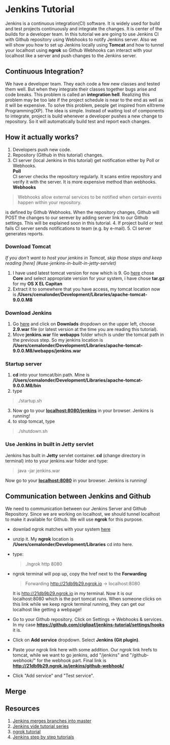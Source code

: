 # Jenkins Tutorial
Jenkins is a continuous integration(CI) software. It is widely used for build and test projects continuously and integrate the changes. It is center of the builds for a developer team. In this tutorial we are going to use Jenkins CI with Github repository using Webhooks to notify Jenkins server. Also we will show you how to set up Jenkins locally using **Tomcat** and how to tunnel your localhost using **ngrok** so Github Webhooks can interact with your localhost like a server and push changes to the Jenkins server.

## Continuous Integration?
We have a developer team. They each code a few new classes and tested them well. But when they integrate their classes together bugs arise and code breaks. This problem is called an **integration hell**. Realizing this problem may be too late if the project schedule is near to the end as well as it will be expensive. To solve this problem, people get inspired from eXtreme Programming(XP).
The idea is simple. Instead of waiting lost of components to integrate, project is build whenever a developer pushes a new change to repository. So it will automatically build test and report each changes.

## How it actually works?
1. Developers push new code.
2. Repository (Github in this tutorial) changes.
3. CI server (local Jenkins in this tutorial) get notification either by Poll or Webhooks.  
  **Poll**  
  CI server checks the repository regularly. It scans entire repository and verify it with the server. It is more expensive method than webhooks.  
  **Webhooks**
  > Webhooks allow external services to be notified when certain events happen within your repository.

  is defined by Github Webhooks. When the repository changes, Github will POST the changes to our serever by adding server link to our Github settings. This will be explained soon in this tutorial.
4. If project build or test fails CI server sends notifications to team (e.g. by e-mail).
5. CI server generates reports.

### Download Tomcat
*If you don't want to host your jenkins in Tomcat, skip those steps and keep reading [here] (#use-jenkins-in-built-in-jetty-servlet)*

1. I have used latest tomcat version for now which is 9. Go [here](http://tomcat.apache.org/download-90.cgi) chose **Core** and select appropriate version for your system, i have chose **tar.gz** for my **OS X EL Capitan**
2. Extract it to somewhere that you have access, my tomcat location now is **/Users/cemalonder/Development/Libraries/apache-tomcat-9.0.0.M8**

### Download Jenkins
1. Go [here](https://jenkins.io/) and click on **Downlads** dropdown on the upper left, choose **2.9.war** file (or latest version at the time you are reading this tutorial).
2. Move **jenkins.war** file **webapps** folder which is under the tomcat path in the previous step. So my jenkins location is **/Users/cemalonder/Development/Libraries/apache-tomcat-9.0.0.M8/webapps/jenkins.war**

### Startup server
1. **cd** into your tomcat/bin path. Mine is **/Users/cemalonder/Development/Libraries/apache-tomcat-9.0.0.M8/bin**
2. type  

 > ./startup.sh

3. Now go to your **[localhost:8080/jenkins](localhost:8080/jenkins)** in your browser. Jenkins is running!
4. to stop tomcat, type  

 > ./shutdown.sh


### Use Jenkins in built in Jetty servlet
Jenkins has built in **Jetty** servlet container. **cd** (change directory in terminal) into to your jenkins.war folder and type:

  > java -jar jenkins.war

Now go to your **[localhost:8080](localhost:8080/jenkins)** in your browser. Jenkins is running!

## Communication between Jenkins and Github
We need to communication between our Jenkins Server and Github Repository. Since we are working on localhost, we should tunnel localhost to make it available for Github. We will use **ngrok** for this purpose.
- downlad ngrok matches with your system [here](https://ngrok.com/download)
- unzip it. My **ngrok** location is **/Users/cemalonder/Development/Libraries** cd into here.
- type:

  > ./ngrok http 8080

- ngrok terminal will pop up, copy the href next to the **Forwarding**

  >  Forwarding                    http://21db9b29.ngrok.io -> localhost:8080

  It is http://21db9b29.ngrok.io in my terminal. Now it is our localhost:8080 which is the port tomcat runs. When someone clicks on this link while we keep ngrok terminal running, they can get our localhost like getting a webpage!

- Go to your Github repository. Click on Settings -> Webhooks & services. In my case
**https://github.com/ciglipaf/jenkins-tutorial/settings/hooks** it is.
- Click on **Add service** dropdown. Select **Jenkins (Git plugin)**.
- Paste your ngrok link here with some addition. Our ngrok link hrefs to tomcat, while we want to go jenkins, add "/jenkins" and "/github-webhook/" for the webhook part. Final link is **http://21db9b29.ngrok.io/jenkins/github-webhook/**
- Click "Add service" and "Test service".

## Merge

## Resources
1. [Jenkins merges branches into master](https://www.cloudbees.com/blog/dont-phunk-my-stable-branch-jenkins-pre-tested-commits-stop-breaking-stable-branches )
2. [Jenkins vide tutorial series](https://www.youtube.com/watch?v=1JSOGJQAhtE)
3. [ngrok tutorial](https://www.sitepoint.com/accessing-localhost-from-anywhere/)
4. [Jenkins step by step tutorials](http://www.tutorialspoint.com/jenkins/index.htm)
